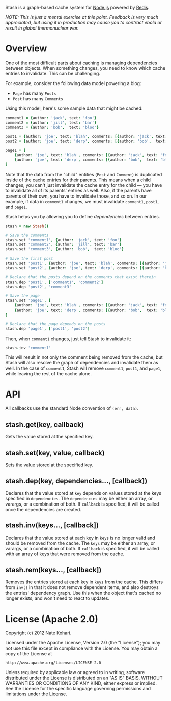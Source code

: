 Stash is a graph-based cache system for [Node.js](http://nodejs.org/) powered by [Redis](http://redis.io/).

*NOTE: This is just a mental exercise at this point. Feedback is very much appreciated, but using it in
production may cause you to contract ebola or result in global thermonuclear war.*

# Overview

One of the most difficult parts about caching is managing dependencies between objects. When something changes,
you need to know which cache entries to invalidate. This can be challenging.

For example, consider the following data model powering a blog:

* `Page` has many `Posts`
* `Post` has many `Comments`

Using this model, here's some sample data that might be cached:

```coffeescript
comment1 = {author: 'jack', text: 'foo'}
comment2 = {author: 'jill', text: 'bar'}
comment3 = {author: 'bob',  text: 'bloo'}

post1 = {author: 'joe', text: 'blah', comments: [{author: 'jack', text: 'foo'}, {author: 'jill', text: 'bar'}]}
post2 = {author: 'joe', text: 'derp', comments: [{author: 'bob',  text: 'bloo'}]}

page1 = [
	{author: 'joe', text: 'blah', comments: [{author: 'jack', text: 'foo'}, {author: 'jill', text: 'bar'}]}
	{author: 'joe', text: 'derp', comments: [{author: 'bob',  text: 'bloo'}]}
]
```

Note that the data from the "child" entities (`Post` and `Comment`) is duplicated inside of the cache entries
for their parents. This means when a child changes, you can't just invalidate the cache entry for the child &mdash;
you have to invalidate all of its parents' entries as well. Also, if the parents have parents of their own, you have
to invalidate those, and so on. In our example, if data in `comment1` changes, we must invalidate `comment1`,
`post1`, and `page1`.

Stash helps you by allowing you to define *dependencies* between entries.

```coffeescript
stash = new Stash()

# Save the comments
stash.set 'comment1', {author: 'jack', text: 'foo'}
stash.set 'comment2', {author: 'jill', text: 'bar'}
stash.set 'comment3', {author: 'bob',  text: 'bloo'}

# Save the first post
stash.set 'post1', {author: 'joe', text: 'blah', comments: [{author: 'jack', text: 'foo'}, {author: 'jill', text: 'bar'}]}
stash.set 'post2', {author: 'joe', text: 'derp', comments: [{author: 'bob',  text: 'bloo'}]}

# Declare that the posts depend on the comments that exist therein
stash.dep 'post1', ['comment1', 'comment2']
stash.dep 'post2', 'comment3'

# Save the page
stash.set 'page1', [
	{author: 'joe', text: 'blah', comments: [{author: 'jack', text: 'foo'}, {author: 'jill', text: 'bar'}]}
	{author: 'joe', text: 'derp', comments: [{author: 'bob',  text: 'bloo'}]}
]

# Declare that the page depends on the posts
stash.dep 'page1', ['post1', 'post2']
```

Then, when `comment1` changes, just tell Stash to invalidate it:

```coffeescript
stash.inv 'comment1'
```

This will result in not only the comment being removed from the cache, but Stash will also resolve the graph
of dependencies and invalidate them as well. In the case of `comment1`, Stash will remove `comment1`, `post1`, and `page1`,
while leaving the rest of the cache alone.

# API

All callbacks use the standard Node convention of `(err, data)`.

## stash.get(key, callback)

Gets the value stored at the specified key.

## stash.set(key, value, callback)

Sets the value stored at the specified key.

## stash.dep(key, dependencies..., [callback])

Declares that the value stored at `key` depends on values stored at the keys specified in `dependencies`.
The `dependencies` may be either an array, or varargs, or a combination of both. If `callback` is specified,
it will be called once the dependencies are created.

## stash.inv(keys..., [callback])

Declares that the value stored at each key in `keys` is no longer valid and should be removed from the cache.
The `keys` may be either an array, or varargs, or a combination of both. If `callback` is specified, it will
be called with an array of keys that were removed from the cache.

## stash.rem(keys..., [callback])

Removes the entries stored at each key in `keys` from the cache. This differs from `inv()` in that it does not
remove dependent items, and also destroys the entries' dependency graph. Use this when the object that's cached
no longer exists, and won't need to react to updates.

# License (Apache 2.0)

Copyright (c) 2012 Nate Kohari.

Licensed under the Apache License, Version 2.0 (the "License");
you may not use this file except in compliance with the License.
You may obtain a copy of the License at

	http://www.apache.org/licenses/LICENSE-2.0

Unless required by applicable law or agreed to in writing, software
distributed under the License is distributed on an "AS IS" BASIS,
WITHOUT WARRANTIES OR CONDITIONS OF ANY KIND, either express or implied.
See the License for the specific language governing permissions and
limitations under the License.
